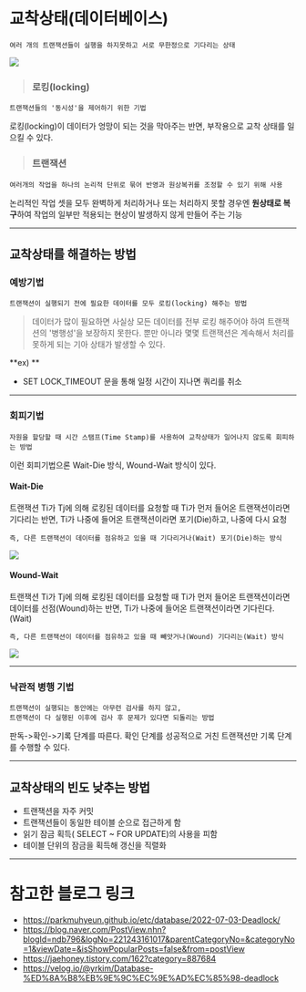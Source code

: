 # 교착상태(데이터베이스)

```
여러 개의 트랜잭션들이 실행을 하지못하고 서로 무한정으로 기다리는 상태
```

![](https://velog.velcdn.com/images/blooper20/post/8a04d625-c5ee-4856-b682-f99a95714a7f/image.png)

> ### 로킹(locking)

```
트랜잭션들의 '동시성'을 제어하기 위한 기법
```

로킹(locking)이 데이터가 엉망이 되는 것을 막아주는 반면, 부작용으로 교착 상태를 일으킬 수 있다.

> ### 트랜잭션

```
여러개의 작업을 하나의 논리적 단위로 묶어 반영과 원상복귀를 조정할 수 있기 위해 사용
```

논리적인 작업 셋을 모두 완벽하게 처리하거나 또는 처리하지 못할 경우엔
**원상태로 복구**하여 작업의 일부만 적용되는 현상이 발생하지 않게 만들어 주는 기능

---

## 교착상태를 해결하는 방법

### 예방기법

```
트랜잭션이 실행되기 전에 필요한 데이터를 모두 로킹(locking) 해주는 방법
```

> 데이터가 많이 필요하면 사실상 모든 데이터를 전부 로킹 해주어야 하여 트랜잭션의 '병행성'을 보장하지 못한다. 뿐만 아니라 몇몇 트랜잭션은 계속해서 처리를 못하게 되는 기아 상태가 발생할 수 있다.

**ex) **

- SET LOCK_TIMEOUT 문을 통해 일정 시간이 지나면 쿼리를 취소

---

### 회피기법

```
자원을 할당할 때 시간 스탬프(Time Stamp)를 사용하여 교착상태가 일어나지 않도록 회피하는 방법
```

이런 회피기법으론 Wait-Die 방식, Wound-Wait 방식이 있다.

#### Wait-Die

트랜잭션 Ti가 Tj에 의해 로킹된 데이터를 요청할 때 Ti가 먼저 들어온 트랜잭션이라면 기다리는 반면, Ti가 나중에 들어온 트랜잭션이라면 포기(Die)하고, 나중에 다시 요청

```
즉, 다른 트랜잭션이 데이터를 점유하고 있을 때 기다리거나(Wait) 포기(Die)하는 방식
```

![](https://velog.velcdn.com/images/blooper20/post/68d9d47a-ced9-4913-9c28-e3be72ce896b/image.png)

#### Wound-Wait

트랜잭션 Ti가 Tj에 의해 로킹된 데이터를 요청할 때 Ti가 먼저 들어온 트랜잭션이라면 데이터를 선점(Wound)하는 반면, Ti가 나중에 들어온 트랜잭션이라면 기다린다.(Wait)

```
즉, 다른 트랜잭션이 데이터를 점유하고 있을 때 빼앗거나(Wound) 기다리는(Wait) 방식
```

![](https://velog.velcdn.com/images/blooper20/post/cf23a46b-3e81-4bea-baf8-c402fc32c526/image.png)

---

### 낙관적 병행 기법

```
트랜잭션이 실행되는 동안에는 아무런 검사를 하지 않고,
트랜잭션이 다 실행된 이후에 검사 후 문제가 있다면 되돌리는 방법
```

판독->확인->기록 단계를 따른다.
확인 단계를 성공적으로 거친 트랜잭션만 기록 단계를 수행할 수 있다.

---

## 교착상태의 빈도 낮추는 방법

- 트랜잭션을 자주 커밋
- 트랜잭션들이 동일한 테이블 순으로 접근하게 함
- 읽기 잠금 획득( SELECT ~ FOR UPDATE)의 사용을 피함
- 테이블 단위의 잠금을 획득해 갱신을 직렬화

---

# 참고한 블로그 링크

- https://parkmuhyeun.github.io/etc/database/2022-07-03-Deadlock/
- https://blog.naver.com/PostView.nhn?blogId=ndb796&logNo=221243161017&parentCategoryNo=&categoryNo=1&viewDate=&isShowPopularPosts=false&from=postView
- https://jaehoney.tistory.com/162?category=887684
- https://velog.io/@yrkim/Database-%ED%8A%B8%EB%9E%9C%EC%9E%AD%EC%85%98-deadlock
